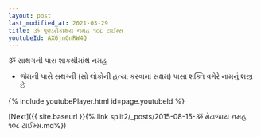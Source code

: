 ```yaml
---
layout: post
last_modified_at: 2021-03-29
title: ૐ પુણ્ડરીકાક્ષય નમહ ૧૦૮ ટાઈમ્સ
youtubeId: AXGjnGnRW4Q
---
```

 
 
 ૐ સાથગની પાસ શાકથીમાંથે નમહ  
 
 -  જેમની પાસે સથગ્ની (સો લોકોની હત્યા કરવામાં સક્ષમ) પાસા શક્તિ વગેરે નામનું શસ્ત્ર છે 
 
  
 
  
 
 
 
 
 
 


{% include youtubePlayer.html id=page.youtubeId %}
 
[Next]({{ site.baseurl }}{% link  split2/_posts/2015-08-15-ૐ મેઢાજાય નમહ ૧૦૮ ટાઈમ્સ.md%})
 
